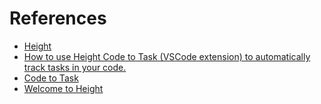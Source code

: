# References

- [Height](https://height.app)
- [How to use Height Code to Task (VSCode extension) to automatically track tasks in your code.](https://www.youtube.com/watch?v=hIN2G7Fhtgo)
- [Code to Task](https://help.height.app/en/articles/6579945-code-to-task)
- [Welcome to Height](https://www.youtube.com/watch?v=bSMLk-fNHK0)
